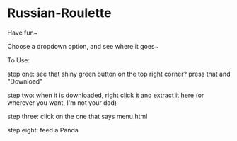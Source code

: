 # Russian-Roulette
Have fun~

Choose a dropdown option, and see where it goes~

To Use:

step one: see that shiny green button on the top right corner? press that and "Download"

step two: when it is downloaded, right click it and extract it here (or wherever you want, I'm not your dad)

step three: click on the one that says menu.html

step eight: feed a Panda
